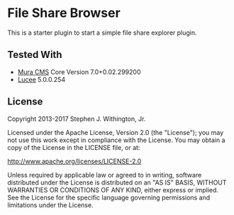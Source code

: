 # File Share Browser

This is a starter plugin to start a simple file share explorer plugin.


## Tested With
* [Mura CMS](http://www.getmura.com) Core Version 7.0+0.02.299200
* [Lucee](http://lucee.org) 5.0.0.254


## License
Copyright 2013-2017 Stephen J. Withington, Jr.

Licensed under the Apache License, Version 2.0 (the "License"); you may not use this work except in compliance with the License. You may obtain a copy of the License in the LICENSE file, or at:

http://www.apache.org/licenses/LICENSE-2.0

Unless required by applicable law or agreed to in writing, software distributed under the License is distributed on an "AS IS" BASIS, WITHOUT WARRANTIES OR CONDITIONS OF ANY KIND, either express or implied. See the License for the specific language governing permissions and limitations under the License.
